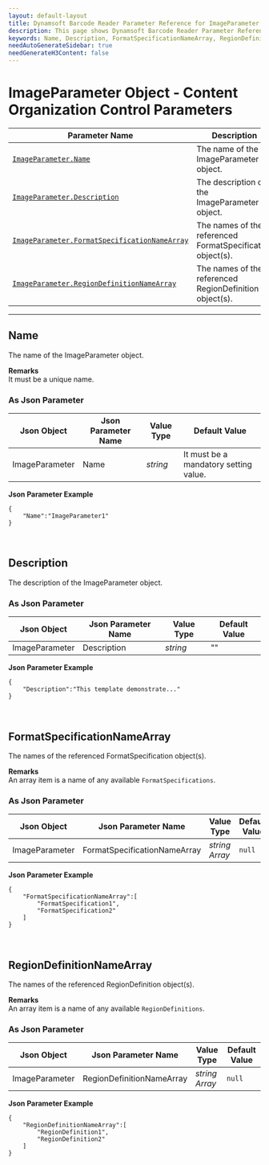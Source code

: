 ```yaml
---
layout: default-layout
title: Dynamsoft Barcode Reader Parameter Reference for ImageParameter Object - Content Organization Control Parameters
description: This page shows Dynamsoft Barcode Reader Parameter Reference for ImageParameter Object - Content Organization Control Parameters.
keywords: Name, Description, FormatSpecificationNameArray, RegionDefinitionNameArray, ImageParameter, content organization control parameters, parameter reference, parameter
needAutoGenerateSidebar: true
needGenerateH3Content: false
---
```


# ImageParameter Object - Content Organization Control Parameters

 | Parameter Name | Description |
 | -------------- | ----------- | 
 | [`ImageParameter.Name`](#name) | The name of the ImageParameter object. |
 | [`ImageParameter.Description`](#description) | The description of the ImageParameter object. |
 | [`ImageParameter.FormatSpecificationNameArray`](#formatspecificationnamearray) | The names of the referenced FormatSpecification object(s). |
 | [`ImageParameter.RegionDefinitionNameArray`](#regiondefinitionnamearray) | The names of the referenced RegionDefinition object(s). |
 
 
---

## Name
The name of the ImageParameter object.  

**Remarks**    
It must be a unique name.

### As Json Parameter

| Json Object |	Json Parameter Name | Value Type | Default Value |
| ----------- | ------------------- | ---------- | ------------- |
| ImageParameter | Name | *string* | It must be a mandatory setting value. |

**Json Parameter Example**   
```
{
    "Name":"ImageParameter1"
}
```



&nbsp;




## Description
The description of the ImageParameter object.

### As Json Parameter

| Json Object |	Json Parameter Name | Value Type | Default Value |
| ----------- | ------------------- | ---------- | ------------- |
| ImageParameter | Description | *string* | "" |

**Json Parameter Example**   
```
{
    "Description":"This template demonstrate..."
}
```
  


&nbsp;




## FormatSpecificationNameArray
The names of the referenced FormatSpecification object(s). 

**Remarks**   
An array item is a name of any available `FormatSpecifications`.   

### As Json Parameter

| Json Object |	Json Parameter Name | Value Type | Default Value |
| ----------- | ------------------- | ---------- | ------------- |
| ImageParameter | FormatSpecificationNameArray | *string Array* | `null` |

   
**Json Parameter Example**   
```
{
    "FormatSpecificationNameArray":[
        "FormatSpecification1",
        "FormatSpecification2"
    ]
}
```



&nbsp;




## RegionDefinitionNameArray
The names of the referenced RegionDefinition object(s). 

**Remarks**   
An array item is a name of any available `RegionDefinitions`.    

### As Json Parameter

| Json Object |	Json Parameter Name |	Value Type | Default Value |
| ----------- | ------------------- | ---------- | ------------- |
| ImageParameter | RegionDefinitionNameArray | *string Array* | `null` |


**Json Parameter Example**   
```
{
    "RegionDefinitionNameArray":[
        "RegionDefinition1",
        "RegionDefinition2"
    ]
}
```
